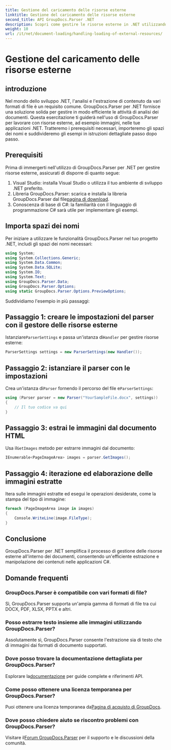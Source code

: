 ```yaml
---
title: Gestione del caricamento delle risorse esterne
linktitle: Gestione del caricamento delle risorse esterne
second_title: API GroupDocs.Parser .NET
description: Scopri come gestire le risorse esterne in .NET utilizzando GroupDocs.Parser per un'efficiente analisi ed estrazione dei documenti.
weight: 10
url: /it/net/document-loading/handling-loading-of-external-resources/
---
```


# Gestione del caricamento delle risorse esterne

## introduzione
Nel mondo dello sviluppo .NET, l'analisi e l'estrazione di contenuto da vari formati di file è un requisito comune. GroupDocs.Parser per .NET fornisce una soluzione solida per gestire in modo efficiente le attività di analisi dei documenti. Questa esercitazione ti guiderà nell'uso di GroupDocs.Parser per lavorare con risorse esterne, ad esempio immagini, nelle tue applicazioni .NET. Tratteremo i prerequisiti necessari, importeremo gli spazi dei nomi e suddivideremo gli esempi in istruzioni dettagliate passo dopo passo.
## Prerequisiti
Prima di immergerti nell'utilizzo di GroupDocs.Parser per .NET per gestire risorse esterne, assicurati di disporre di quanto segue:
1. Visual Studio: installa Visual Studio o utilizza il tuo ambiente di sviluppo .NET preferito.
2. Libreria GroupDocs.Parser: scarica e installa la libreria GroupDocs.Parser dal file[pagina di download](https://releases.groupdocs.com/parser/net/).
3. Conoscenza di base di C#: la familiarità con il linguaggio di programmazione C# sarà utile per implementare gli esempi.

## Importa spazi dei nomi
Per iniziare a utilizzare le funzionalità GroupDocs.Parser nel tuo progetto .NET, includi gli spazi dei nomi necessari:
```csharp
using System;
using System.Collections.Generic;
using System.Data.Common;
using System.Data.SQLite;
using System.IO;
using System.Text;
using GroupDocs.Parser.Data;
using GroupDocs.Parser.Options;
using static GroupDocs.Parser.Options.PreviewOptions;
```

Suddividiamo l'esempio in più passaggi:
## Passaggio 1: creare le impostazioni del parser con il gestore delle risorse esterne
 Istanziare`ParserSettings` e passa un'istanza di`Handler` per gestire risorse esterne:
```csharp
ParserSettings settings = new ParserSettings(new Handler());
```
## Passaggio 2: istanziare il parser con le impostazioni
 Crea un'istanza di`Parser` fornendo il percorso del file e`ParserSettings`:
```csharp
using (Parser parser = new Parser("YourSampleFile.docx", settings))
{
    // Il tuo codice va qui
}
```
## Passaggio 3: estrai le immagini dal documento HTML
 Usa il`GetImages` metodo per estrarre immagini dal documento:
```csharp
IEnumerable<PageImageArea> images = parser.GetImages();
```
## Passaggio 4: iterazione ed elaborazione delle immagini estratte
Itera sulle immagini estratte ed esegui le operazioni desiderate, come la stampa del tipo di immagine:
```csharp
foreach (PageImageArea image in images)
{
    Console.WriteLine(image.FileType);
}
```

## Conclusione
GroupDocs.Parser per .NET semplifica il processo di gestione delle risorse esterne all'interno dei documenti, consentendo un'efficiente estrazione e manipolazione dei contenuti nelle applicazioni C#.

## Domande frequenti
### GroupDocs.Parser è compatibile con vari formati di file?
Sì, GroupDocs.Parser supporta un'ampia gamma di formati di file tra cui DOCX, PDF, XLSX, PPTX e altri.
### Posso estrarre testo insieme alle immagini utilizzando GroupDocs.Parser?
Assolutamente sì, GroupDocs.Parser consente l'estrazione sia di testo che di immagini dai formati di documento supportati.
### Dove posso trovare la documentazione dettagliata per GroupDocs.Parser?
 Esplorare la[documentazione](https://tutorials.groupdocs.com/parser/net/) per guide complete e riferimenti API.
### Come posso ottenere una licenza temporanea per GroupDocs.Parser?
 Puoi ottenere una licenza temporanea da[Pagina di acquisto di GroupDocs](https://purchase.groupdocs.com/temporary-license/).
### Dove posso chiedere aiuto se riscontro problemi con GroupDocs.Parser?
 Visitare il[Forum GroupDocs.Parser](https://forum.groupdocs.com/c/parser/17) per il supporto e le discussioni della comunità.